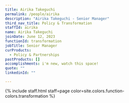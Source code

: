 ```yaml
---
title: Airika Takeguchi
permalink: /people/airika
description: "Airika Takeguchi - Senior Manager"
third_nav_title: Policy & Transformation
staffId: airika
name: Airika Takeguchi
joinDate: June 12, 2023
functionId: transformation
jobTitle: Senior Manager
curProducts:
  - Policy & Partnerships
pastProducts: []
accomplishments: i'm new, watch this space!
quote: ""
linkedinId: ""

---
```


{% include staff.html staff=page color=site.colors.function-colors.transformation %}
